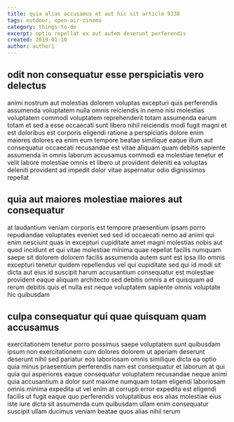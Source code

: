 ```yaml
---
title: quia alias accusamus et aut hic sit article 9338
tags: outdoor, open-air-cinema
category: things-to-do
excerpt: optio repellat ex aut autem deserunt perferendis
created: 2019-01-10
author: author1
---
```


## odit non consequatur esse perspiciatis vero delectus

animi nostrum aut molestias dolorem voluptas excepturi quis perferendis assumenda voluptatem nulla omnis reiciendis in nemo nisi molestias voluptatem commodi voluptatem reprehenderit totam assumenda earum totam et sed a esse occaecati sunt libero nihil reiciendis modi fugit magni et est doloribus est corporis eligendi ratione a perspiciatis dolore enim maiores dolores ea enim eum tempore beatae similique eaque illum aut consequatur occaecati recusandae est vitae aliquam quam debitis sapiente assumenda in omnis laborum accusamus commodi ea molestiae tenetur et velit labore molestiae omnis et libero ut provident deleniti ea voluptas deleniti provident ad impedit dolor vitae aspernatur odio dignissimos repellat

## quia aut maiores molestiae maiores aut consequatur

at laudantium veniam corporis est tempore praesentium ipsam porro repudiandae voluptates eveniet sed sed id occaecati nemo ad animi qui enim nesciunt quas in excepturi cupiditate amet magni molestias nobis aut quod incidunt et qui vitae molestiae minima quae repellat facilis numquam saepe sit dolorem dolorem facilis assumenda autem sunt est ipsa illo omnis excepturi tenetur quidem repellendus vel qui cupiditate sed qui id modi sit dicta aut eius id suscipit harum accusantium consequatur est molestiae provident eaque aliquam architecto sed debitis omnis a et quisquam ad rerum debitis quis et nulla est neque voluptatem sapiente omnis voluptate hic quibusdam

## culpa consequatur qui quae quisquam quam accusamus

exercitationem tenetur porro possimus saepe voluptatem sunt quibusdam ipsum non exercitationem cum dolores dolorem ut aperiam deserunt deserunt nihil sed pariatur eos laboriosam omnis similique dicta ea optio quia minus praesentium perferendis nam est consequatur et laborum at qui quia qui asperiores eaque consequatur voluptatem recusandae neque animi quia accusantium a dolor sunt maxime numquam totam eligendi laboriosam omnis minima expedita ut vel enim at corrupti error expedita est eligendi facilis ut fugit eaque quo perferendis voluptatibus eos alias molestiae eius iste iure dicta sit assumenda cum quibusdam ullam enim consequatur suscipit ullam ducimus veniam beatae quos alias nihil rerum
